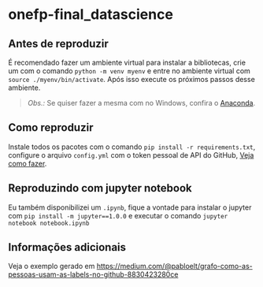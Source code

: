 # onefp-final_datascience

## Antes de reproduzir
É recomendado fazer um ambiente virtual para instalar a bibliotecas, crie um com o comando `python -m venv myenv` e entre no ambiente virtual com `source ./myenv/bin/activate`. Após isso execute os próximos passos desse ambiente. 

> *Obs.:* Se quiser fazer a mesma com no Windows, confira o [Anaconda](https://www.anaconda.com).

## Como reproduzir
Instale todos os pacotes com o comando `pip install -r requirements.txt`, configure o arquivo `config.yml` com o token pessoal de API do GitHub, [Veja como fazer](https://docs.github.com/pt/free-pro-team@latest/github/authenticating-to-github/creating-a-personal-access-token).  


## Reproduzindo com jupyter notebook
Eu também disponibilizei um `.ipynb`, fique a vontade para instalar o jupyter com `pip install -m jupyter==1.0.0` e executar o comando `jupyter notebook notebook.ipynb`

## Informações adicionais
Veja o exemplo gerado em https://medium.com/@pabloelt/grafo-como-as-pessoas-usam-as-labels-no-github-8830423280ce

